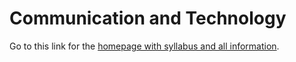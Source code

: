 # Communication and Technology
Go to this link for the [homepage with syllabus and all information](https://github.com/jbenno/nyuad_comm_tech/wiki).

